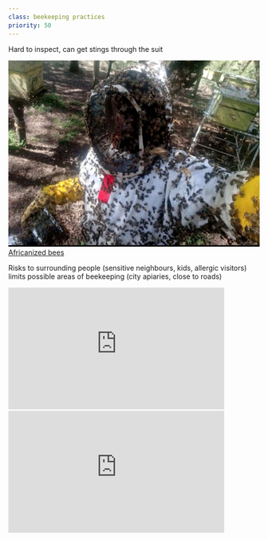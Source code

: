 ```yaml
---
class: beekeeping practices
priority: 50
---
```


Hard to inspect, can get stings through the suit

![](../img/1701147891800.jpg)
[Africanized bees](https://www.linkedin.com/groups/1583887?q=highlightedFeedForGroups&highlightedUpdateUrn=urn%3Ali%3AgroupPost%3A1583887-7135131410780069888&lipi=urn%3Ali%3Apage%3Ad_flagship3_feed%3BeYFRvSSERLuPws4VJUQm%2Fw%3D%3D)

Risks to surrounding people (sensitive neighbours, kids, allergic visitors) limits possible areas of beekeeping (city apiaries, close to roads)

<iframe width="433" height="244" src="https://www.youtube.com/embed/O4ldpyIE5t4" title="Euthanizing of a dangerous hive." frameborder="0" allow="accelerometer; autoplay; clipboard-write; encrypted-media; gyroscope; picture-in-picture; web-share" referrerpolicy="strict-origin-when-cross-origin" allowfullscreen></iframe>

<iframe width="433" height="244" src="https://www.youtube.com/embed/Wk2HlKE1szo" title="If I didn&#39;t have the suit on, I&#39;d be dead." frameborder="0" allow="accelerometer; autoplay; clipboard-write; encrypted-media; gyroscope; picture-in-picture; web-share" referrerpolicy="strict-origin-when-cross-origin" allowfullscreen></iframe>
